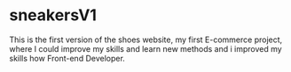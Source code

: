 # sneakersV1

This is the first version of the shoes website, my first E-commerce project, where I could improve my skills and learn new methods and i 
improved my skills how Front-end Developer.




 



